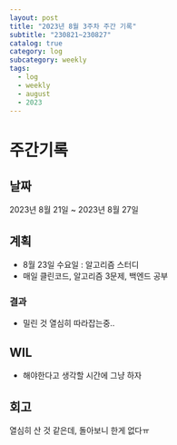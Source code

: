 ```yaml
---
layout: post
title: "2023년 8월 3주차 주간 기록"
subtitle: "230821~230827"
catalog: true
category: log
subcategory: weekly
tags:
  - log
  - weekly
  - august
  - 2023
---
```


# 주간기록

## 날짜

2023년 8월 21일 ~ 2023년 8월 27일

## 계획

- 8월 23일 수요일 : 알고리즘 스터디
- 매일 클린코드, 알고리즘 3문제, 백엔드 공부

### 결과

- 밀린 것 열심히 따라잡는중..

## WIL

- 해야한다고 생각할 시간에 그냥 하자

## 회고

열심히 산 것 같은데, 돌아보니 한게 없다ㅠ
